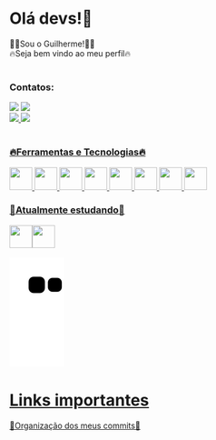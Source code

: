 <h1> Olá devs!👋</h1>
🙋‍♂️Sou o Guilherme!🙋‍♂️</br>
🔥Seja bem vindo ao meu perfil🔥
</br></br>

### Contatos:

<div>
<a href="https://www.instagram.com/guilhermebenso/" target="_blank"><img src="https://img.shields.io/badge/-Instagram-%23E4405F?style=for-the-badge&logo=instagram&logoColor=white" target="_blank"></a>
<a href="https://www.linkedin.com/in/guilherme-de-souza-benso-2b16681ba/" target="_blank"><img src="https://img.shields.io/badge/-LinkedIn-%230077B5?style=for-the-badge&logo=linkedin&logoColor=white" target="_blank"></a>   
</div>


<div>
<a href="https://github.com/Guilherme-Benso/">
<img height="180em" src="https://github-readme-stats.vercel.app/api/top-langs/?username=Guilherme-Benso&layout=compact&langs_count=7&theme=dracula"/>
<img height="180em" src="https://github-readme-stats.vercel.app/api?username=Guilherme-Benso&show_icons=true&theme=dracula&include_all_commits=true&count_private=true"/>
</div>
</br>
<h3>🔥Ferramentas e Tecnologias🔥</h3>
<div>
<img src="https://cdn.jsdelivr.net/gh/devicons/devicon/icons/css3/css3-plain-wordmark.svg"width="40" height="40"/> 
<img src="https://cdn.jsdelivr.net/gh/devicons/devicon/icons/git/git-original.svg" width="40" height="40"/>
<img src="https://cdn.jsdelivr.net/gh/devicons/devicon/icons/github/github-original.svg"width="40" height="40"/>
<img src="https://cdn.jsdelivr.net/gh/devicons/devicon/icons/html5/html5-plain-wordmark.svg"width="40" height="40"/>
<img src="https://cdn.jsdelivr.net/gh/devicons/devicon/icons/javascript/javascript-original.svg"width="40" height="40"/>
<img src="https://cdn.jsdelivr.net/gh/devicons/devicon/icons/mysql/mysql-plain-wordmark.svg"width="40" height="40"/>
<img src="https://cdn.jsdelivr.net/gh/devicons/devicon/icons/oracle/oracle-original.svg" width="40" height="40"/>
<img src="https://cdn.jsdelivr.net/gh/devicons/devicon/icons/sass/sass-original.svg" width="40" height="40"/>
</div>
<h3>🚀Atualmente estudando🚀</h3>
<img src="https://cdn.jsdelivr.net/gh/devicons/devicon/icons/php/php-plain.svg" width="40" height="40"/><img src="https://cdn.jsdelivr.net/gh/devicons/devicon/icons/laravel/laravel-plain-wordmark.svg" width="40" height="40"/>
          


![Snake animation](https://github.com/Guilherme-Benso/Guilherme-Benso/blob/output/github-contribution-grid-snake.svg)
          
          
          
          
          

          
          
          
         
          


<h1>Links importantes</h1>
<a href="https://github.com/Guilherme-Benso/Documentacao_de_commit">📌Organização dos meus commits📌</a>
